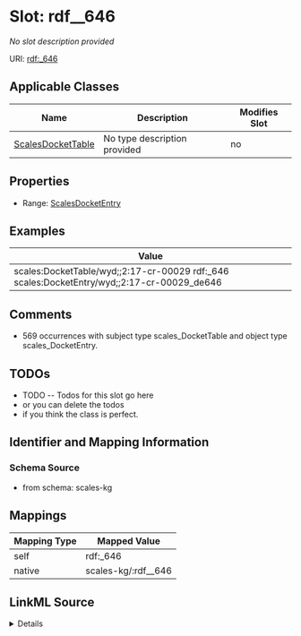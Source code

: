 

# Slot: rdf__646


_No slot description provided_





URI: [rdf:_646](http://www.w3.org/1999/02/22-rdf-syntax-ns#_646)



<!-- no inheritance hierarchy -->





## Applicable Classes

| Name | Description | Modifies Slot |
| --- | --- | --- |
| [ScalesDocketTable](../classes/ScalesDocketTable.md) | No type description provided |  no  |







## Properties

* Range: [ScalesDocketEntry](../classes/ScalesDocketEntry.md)






## Examples

| Value |
| --- |
| scales:DocketTable/wyd;;2:17-cr-00029 rdf:_646 scales:DocketEntry/wyd;;2:17-cr-00029_de646 |

## Comments

* 569 occurrences with subject type scales_DocketTable and object type scales_DocketEntry.

## TODOs

* TODO -- Todos for this slot go here
* or you can delete the todos
* if you think the class is perfect.

## Identifier and Mapping Information







### Schema Source


* from schema: scales-kg




## Mappings

| Mapping Type | Mapped Value |
| ---  | ---  |
| self | rdf:_646 |
| native | scales-kg/:rdf__646 |




## LinkML Source

<details>
```yaml
name: rdf__646
description: No slot description provided
todos:
- TODO -- Todos for this slot go here
- or you can delete the todos
- if you think the class is perfect.
comments:
- 569 occurrences with subject type scales_DocketTable and object type scales_DocketEntry.
examples:
- value: scales:DocketTable/wyd;;2:17-cr-00029 rdf:_646 scales:DocketEntry/wyd;;2:17-cr-00029_de646
from_schema: scales-kg
rank: 1000
slot_uri: rdf:_646
alias: rdf__646
domain_of:
- scales_DocketTable
range: scales_DocketEntry

```
</details>